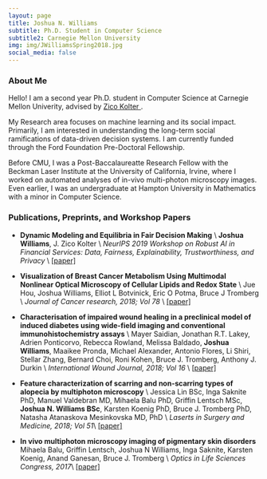 ```yaml
---
layout: page
title: Joshua N. Williams
subtitle: Ph.D. Student in Computer Science
subtitle2: Carnegie Mellon University
img: img/JWilliamsSpring2018.jpg
social_media: false
---
```


### About Me
Hello! I am a second year Ph.D. student in Computer Science at Carnegie Mellon Univerity, 
advised by <a href="http:zicokolter.com" target="_blank"> Zico Kolter </a>.

My Research area focuses on machine learning and its social impact. Primarily, I am interested in understanding the long-term social ramifications of data-driven decision systems. I am currently funded through the Ford Foundation Pre-Doctoral Fellowship. 

Before CMU, I was a Post-Baccalaureatte Research Fellow with the Beckman Laser Institute at the University of California, Irvine, where I worked on automated analyses of in-vivo multi-photon microscopy images.
Even earlier, I was an undergraduate at Hampton University in Mathematics with a minor in Computer Science.

### Publications, Preprints, and Workshop Papers

* __Dynamic Modeling and Equilibria in Fair Decision Making__ \\
__Joshua Williams__, J. Zico Kolter \\
<i>NeurIPS 2019 Workshop on Robust AI in Financial Services: Data, Fairness, Explainability, Trustworthiness, and Privacy</i> \\
<a href="https://arxiv.org/abs/1911.06837" target="_blank">[paper]</a>
&nbsp;

* __Visualization of Breast Cancer Metabolism Using Multimodal Nonlinear Optical Microscopy of Cellular Lipids and Redox State__ \\
Jue Hou, Joshua Williams, Elliot L Botvinick, Eric O Potma, Bruce J Tromberg \\
<i> Journal of Cancer research, 2018; Vol 78</i> \\
<a href="https://cancerres.aacrjournals.org/content/78/10/2503.short" target="_blank">[paper]</a>
&nbsp;

* __Characterisation of impaired wound healing in a preclinical model of induced diabetes using wide-field imaging and conventional immunohistochemistry assays__ \\
Mayer Saidian, Jonathan R.T. Lakey, Adrien Ponticorvo, Rebecca Rowland, Melissa Baldado, __Joshua Williams__,
Maaikee Pronda, Michael Alexander, Antonio Flores, Li Shiri, Stellar Zhang, Bernard Choi, Roni Kohen, 
Bruce J. Tromberg, Anthony J. Durkin \\
<i> International Wound Journal, 2018; Vol 16 </i> \\
<a href="https://onlinelibrary.wiley.com/doi/full/10.1111/iwj.13005" target="_blank">[paper]</a>
&nbsp;

* __Feature characterization of scarring and non-scarring types of alopecia by multiphoton microscopy__ \\
Jessica Lin BSc, Inga Saknite PhD, Manuel Valdebran MD, Mihaela Balu PhD, Griffin Lentsch MSc,
__Joshua N. Williams BSc__, Karsten Koenig PhD, Bruce J. Tromberg PhD, Natasha Atanaskova Mesinkovska MD, PhD \\
<i>Laserts in Surgery and Medicine, 2018; Vol 51</i>\\
<a href="https://onlinelibrary.wiley.com/doi/full/10.1002/lsm.23017" target="_blank">[paper]</a>
&nbsp;

* __In vivo multiphoton microscopy imaging of pigmentary skin disorders__
Mihaela Balu, Griffin Lentsch, Joshua N Williams, Inga Saknite, Karsten Koenig, Anand Ganesan, Bruce J. Tromberg  \\
<i>Optics in Life Sciences Congress, 2017</i>\\
<a href="https://www.osapublishing.org/abstract.cfm?uri=OMP-2017-OmM3D.3" target="_blank">[paper]</a>
&nbsp;
